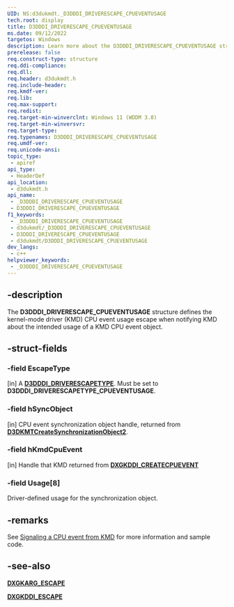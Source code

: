 ```yaml
---
UID: NS:d3dukmdt._D3DDDI_DRIVERESCAPE_CPUEVENTUSAGE
tech.root: display
title: D3DDDI_DRIVERESCAPE_CPUEVENTUSAGE
ms.date: 09/12/2022
targetos: Windows
description: Learn more about the D3DDDI_DRIVERESCAPE_CPUEVENTUSAGE structure.
prerelease: false
req.construct-type: structure
req.ddi-compliance: 
req.dll: 
req.header: d3dukmdt.h
req.include-header: 
req.kmdf-ver: 
req.lib: 
req.max-support: 
req.redist: 
req.target-min-winverclnt: Windows 11 (WDDM 3.0)
req.target-min-winversvr: 
req.target-type: 
req.typenames: D3DDDI_DRIVERESCAPE_CPUEVENTUSAGE
req.umdf-ver: 
req.unicode-ansi: 
topic_type:
 - apiref
api_type:
 - HeaderDef
api_location:
 - d3dukmdt.h
api_name:
 - _D3DDDI_DRIVERESCAPE_CPUEVENTUSAGE
 - D3DDDI_DRIVERESCAPE_CPUEVENTUSAGE
f1_keywords:
 - _D3DDDI_DRIVERESCAPE_CPUEVENTUSAGE
 - d3dukmdt/_D3DDDI_DRIVERESCAPE_CPUEVENTUSAGE
 - D3DDDI_DRIVERESCAPE_CPUEVENTUSAGE
 - d3dukmdt/D3DDDI_DRIVERESCAPE_CPUEVENTUSAGE
dev_langs:
 - c++
helpviewer_keywords:
 - _D3DDDI_DRIVERESCAPE_CPUEVENTUSAGE
---
```


## -description

The **D3DDDI_DRIVERESCAPE_CPUEVENTUSAGE** structure defines the kernel-mode driver (KMD) CPU event usage escape when notifying KMD about the intended usage of a KMD CPU event object.

## -struct-fields

### -field EscapeType

[in] A [**D3DDDI_DRIVERESCAPETYPE**](ne-d3dukmdt-_d3dddi_driverescapetype.md). Must be set to **D3DDDI_DRIVERESCAPETYPE_CPUEVENTUSAGE**.

### -field hSyncObject

[in] CPU event synchronization object handle, returned from [**D3DKMTCreateSynchronizationObject2**](../d3dkmthk/nf-d3dkmthk-d3dkmtcreatesynchronizationobject2.md).

### -field hKmdCpuEvent

[in] Handle that KMD returned from [**DXGKDDI_CREATECPUEVENT**](../d3dkmddi/nc-d3dkmddi-dxgkddi_createcpuevent.md)

### -field Usage[8]

Driver-defined usage for the synchronization object.

## -remarks

See [Signaling a CPU event from KMD](/windows-hardware/drivers/display/signaling-cpu-event-from-kmd) for more information and sample code.

## -see-also

[**DXGKARG_ESCAPE**](../d3dkmddi/ns-d3dkmddi-_dxgkarg_escape.md)

[**DXGKDDI_ESCAPE**](../d3dkmddi/nc-d3dkmddi-dxgkddi_escape.md)
